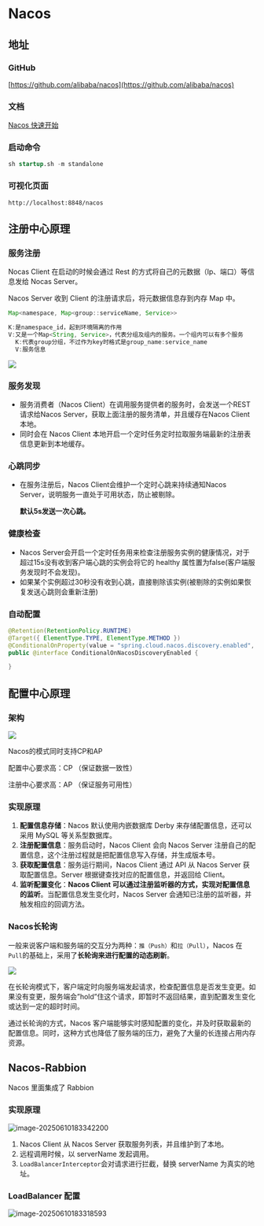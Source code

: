 # Nacos

## 地址

### GitHub

[https://github.com/alibaba/nacos](https://github.com/alibaba/nacos)

### 文档

[Nacos 快速开始](https://nacos.io/zh-cn/docs/quick-start.html)

### 启动命令

```sql
sh startup.sh -m standalone
```

### 可视化页面

`http://localhost:8848/nacos`



## 注册中心原理

### 服务注册

Nocas Client 在启动的时候会通过 Rest 的方式将自己的元数据（Ip、端口）等信息发给 Nocas Server。

Nacos Server 收到 Client 的注册请求后，将元数据信息存到内存 Map 中。

```java
Map<namespace, Map<group::serviceName, Service>>

K:是namespace_id，起到环境隔离的作用
V:又是一个Map<String, Service>，代表分组及组内的服务。一个组内可以有多个服务
  K:代表group分组，不过作为key时格式是group_name:service_name
  V:服务信息
```

![](https://s2.loli.net/2025/06/10/ogPbjMGSs4HUnOL.png)

### 服务发现

- 服务消费者（Nacos Client）在调用服务提供者的服务时，会发送一个REST请求给Nacos Server，获取上面注册的服务清单，并且缓存在Nacos Client本地。
- 同时会在 Nacos Client 本地开启一个定时任务定时拉取服务端最新的注册表信息更新到本地缓存。

### 心跳同步

- 在服务注册后，Nacos Client会维护一个定时心跳来持续通知Nacos Server，说明服务一直处于可用状态，防止被剔除。
  
    **默认5s发送一次心跳。**
    

### 健康检查

- Nacos Server会开启一个定时任务用来检查注册服务实例的健康情况，对于超过15s没有收到客户端心跳的实例会将它的 healthy 属性置为false(客户端服务发现时不会发现)。
- 如果某个实例超过30秒没有收到心跳，直接剔除该实例(被剔除的实例如果恢复发送心跳则会重新注册)

### 自动配置

```java
@Retention(RetentionPolicy.RUNTIME)
@Target({ ElementType.TYPE, ElementType.METHOD })
@ConditionalOnProperty(value = "spring.cloud.nacos.discovery.enabled", matchIfMissing = true)
public @interface ConditionalOnNacosDiscoveryEnabled {

}
```

## 配置中心原理

### 架构

![](https://s2.loli.net/2025/06/10/HgW34DyQGZNlds5.png)

Nacos的模式同时支持CP和AP

配置中心要求高：CP （保证数据一致性）

注册中心要求高：AP （保证服务可用性）

### 实现原理

1. **配置信息存储**：Nacos 默认使用内嵌数据库 Derby 来存储配置信息，还可以采用 MySQL 等关系型数据库。
2. **注册配置信息**：服务启动时，Nacos Client 会向 Nacos Server 注册自己的配置信息，这个注册过程就是把配置信息写入存储，并生成版本号。
3. **获取配置信息**：服务运行期间，Nacos Client 通过 API 从 Nacos Server 获取配置信息。Server 根据键查找对应的配置信息，并返回给 Client。
4. **监听配置变化**：**Nacos Client 可以通过注册监听器的方式，实现对配置信息的监听**。当配置信息发生变化时，Nacos Server 会通知已注册的监听器，并触发相应的回调方法。

### Nacos长轮询

一般来说客户端和服务端的交互分为两种：`推（Push）`和`拉（Pull）`，Nacos 在`Pull`的基础上，采用了**长轮询来进行配置的动态刷新**。

![](https://s2.loli.net/2025/06/10/gPq47OAhJsNvBka.png)

在长轮询模式下，客户端定时向服务端发起请求，检查配置信息是否发生变更。如果没有变更，服务端会”hold”住这个请求，即暂时不返回结果，直到配置发生变化或达到一定的超时时间。

通过长轮询的方式，Nacos 客户端能够实时感知配置的变化，并及时获取最新的配置信息。同时，这种方式也降低了服务端的压力，避免了大量的长连接占用内存资源。

## Nacos-Rabbion

Nacos 里面集成了 Rabbion

### 实现原理

![image-20250610183342200](https://s2.loli.net/2025/06/10/a1Mmg3sAnwz9I25.png)

1. Nacos Client 从 Nacos Server 获取服务列表，并且维护到了本地。
2. 远程调用时候，以 serverName 发起调用。
3. `LoadBalancerInterceptor`会对请求进行拦截，替换 serverName 为真实的地址。

### LoadBalancer 配置

![image-20250610183318593](https://s2.loli.net/2025/06/10/cNgJbnjzxBaVws6.png)